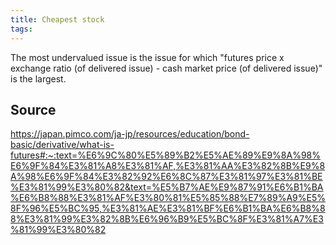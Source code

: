 ```yaml
---
title: Cheapest stock
tags: 
---
```


The most undervalued issue is the issue for which "futures price x exchange ratio (of delivered issue) - cash market price (of delivered issue)" is the largest.

## Source
https://japan.pimco.com/ja-jp/resources/education/bond-basic/derivative/what-is-futures#:~:text=%E6%9C%80%E5%89%B2%E5%AE%89%E9%8A%98%E6%9F%84%E3%81%A8%E3%81%AF,%E3%81%AA%E3%82%8B%E9%8A%98%E6%9F%84%E3%82%92%E6%8C%87%E3%81%97%E3%81%BE%E3%81%99%E3%80%82&text=%E5%B7%AE%E9%87%91%E6%B1%BA%E6%B8%88%E3%81%AF%E3%80%81%E5%85%88%E7%89%A9%E5%8F%96%E5%BC%95,%E3%81%AE%E3%81%BF%E6%B1%BA%E6%B8%88%E3%81%99%E3%82%8B%E6%96%B9%E5%BC%8F%E3%81%A7%E3%81%99%E3%80%82